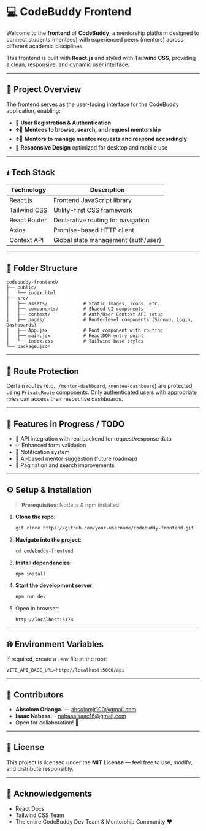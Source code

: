 # 💻 CodeBuddy Frontend

Welcome to the **frontend** of **CodeBuddy**, a mentorship platform designed to connect students (mentees) with experienced peers (mentors) across different academic disciplines.

This frontend is built with **React.js** and styled with **Tailwind CSS**, providing a clean, responsive, and dynamic user interface.

---

## 🚀 Project Overview

The frontend serves as the user-facing interface for the CodeBuddy application, enabling:

- 📅 **User Registration & Authentication**
- 🡩‍🏫 **Mentees to browse, search, and request mentorship**
- 🡩‍🏫 **Mentors to manage mentee requests and respond accordingly**
- 📱 **Responsive Design** optimized for desktop and mobile use

---

## 🖠️ Tech Stack

| Technology     | Description                          |
|----------------|--------------------------------------|
| React.js       | Frontend JavaScript library          |
| Tailwind CSS   | Utility-first CSS framework          |
| React Router   | Declarative routing for navigation   |
| Axios          | Promise-based HTTP client            |
| Context API    | Global state management (auth/user)  |

---

## 📁 Folder Structure

```
codebuddy-frontend/
├── public/
│   └── index.html
├── src/
│   ├── assets/             # Static images, icons, etc.
│   ├── components/         # Shared UI components
│   ├── context/            # Auth/User Context API setup
│   ├── pages/              # Route-level components (Signup, Login, Dashboards)
│   ├── App.jsx             # Root component with routing
│   ├── main.jsx            # ReactDOM entry point
│   └── index.css           # Tailwind base styles
└── package.json
```

---

## 🔐 Route Protection

Certain routes (e.g., `/mentor-dashboard`, `/mentee-dashboard`) are protected using `PrivateRoute` components. Only authenticated users with appropriate roles can access their respective dashboards.

---

## 🧪 Features in Progress / TODO

- 🔄 API integration with real backend for request/response data
- ✅ Enhanced form validation
- 🔔 Notification system
- 🧠 AI-based mentor suggestion (future roadmap)
- 📂 Pagination and search improvements

---

## ⚙️ Setup & Installation

> **Prerequisites**: Node.js & npm installed

1. **Clone the repo**:
   ```bash
   git clone https://github.com/your-username/codebuddy-frontend.git
   ```

2. **Navigate into the project**:
   ```bash
   cd codebuddy-frontend
   ```

3. **Install dependencies**:
   ```bash
   npm install
   ```

4. **Start the development server**:
   ```bash
   npm run dev
   ```

5. Open in browser:
   ```
   http://localhost:5173
   ```

---

## 🌐 Environment Variables

If required, create a `.env` file at the root:

```env
VITE_API_BASE_URL=http://localhost:5000/api
```

---

## 👥 Contributors

- **Absolom Orianga.** — absolomjr100@gmail.com
- **Isaac Nabasa.** - nabasaisaac16@gmail.com
- Open for collaboration! 🚀

---

## 📄 License

This project is licensed under the **MIT License** — feel free to use, modify, and distribute responsibly.

---

## 🙌 Acknowledgements

- React Docs
- Tailwind CSS Team
- The entire CodeBuddy Dev Team & Mentorship Community ❤️
